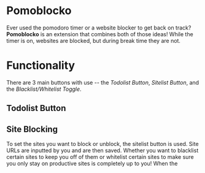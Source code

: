 # Pomoblocko
Ever used the pomodoro timer or a website blocker to get back on track? **Pomoblocko** is an extension that combines both of those ideas! While the timer is on, websites are blocked, but during break time they are not.

# Functionality
There are 3 main buttons with use -- the *Todolist Button*, *Sitelist Button*, and the *Blacklist/Whitelist Toggle*.

## Todolist Button

## Site Blocking
To set the sites you want to block or unblock, the sitelist button is used. Site URLs are inputted by you and are then saved. Whether you want to blacklist certain sites to keep you off of them or whitelist certain sites to make sure you only stay on productive sites is completely up to you!
When the 
